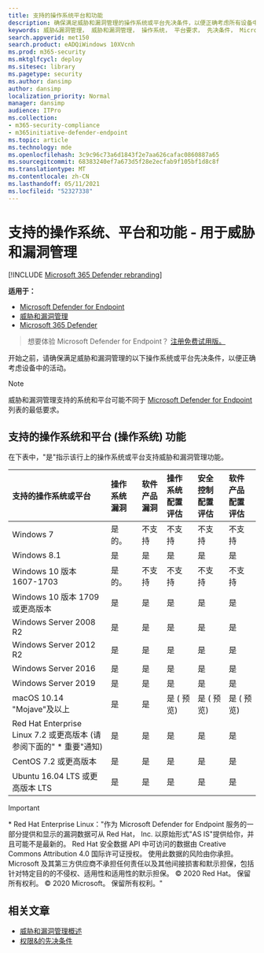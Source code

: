 ```yaml
---
title: 支持的操作系统平台和功能
description: 确保满足威胁和漏洞管理的操作系统或平台先决条件，以便正确考虑所有设备中的活动。
keywords: 威胁&漏洞管理， 威胁和漏洞管理， 操作系统， 平台要求， 先决条件， Microsoft Defender for Endpoint-tvm 支持的操作系统， 适用于 Endpoint-tvm 的 Microsoft Defender， 支持的操作系统， 支持的平台， linux 支持， mac 支持
search.appverid: met150
search.product: eADQiWindows 10XVcnh
ms.prod: m365-security
ms.mktglfcycl: deploy
ms.sitesec: library
ms.pagetype: security
ms.author: dansimp
author: dansimp
localization_priority: Normal
manager: dansimp
audience: ITPro
ms.collection:
- m365-security-compliance
- m365initiative-defender-endpoint
ms.topic: article
ms.technology: mde
ms.openlocfilehash: 3c9c96c73a6d1843f2e7aa626cafac0860887a65
ms.sourcegitcommit: 68383240ef7a673d5f28e2ecfab9f105bf1d8c8f
ms.translationtype: MT
ms.contentlocale: zh-CN
ms.lasthandoff: 05/11/2021
ms.locfileid: "52327338"
---
```

# <a name="supported-operating-systems-platforms-and-capabilities---for-threat-and-vulnerability-management"></a>支持的操作系统、平台和功能 - 用于威胁和漏洞管理

[!INCLUDE [Microsoft 365 Defender rebranding](../../includes/microsoft-defender.md)]

**适用于：**

- [Microsoft Defender for Endpoint](https://go.microsoft.com/fwlink/?linkid=2154037)
- [威胁和漏洞管理](next-gen-threat-and-vuln-mgt.md)
- [Microsoft 365 Defender](https://go.microsoft.com/fwlink/?linkid=2118804)

>想要体验 Microsoft Defender for Endpoint？ [注册免费试用版。](https://www.microsoft.com/microsoft-365/windows/microsoft-defender-atp?ocid=docs-wdatp-portaloverview-abovefoldlink)

开始之前，请确保满足威胁和漏洞管理的以下操作系统或平台先决条件，以便正确考虑设备中的活动。

>[!NOTE]
>威胁和漏洞管理支持的系统和平台可能不同于 [Microsoft Defender for Endpoint](minimum-requirements.md) 列表的最低要求。

## <a name="capabilities-per-supported-operating-systems-os-and-platforms"></a>支持的操作系统和平台 (操作系统) 功能

在下表中，"是"指示该行上的操作系统或平台支持威胁和漏洞管理功能。

支持的操作系统或平台 | 操作系统漏洞 | 软件产品漏洞 | 操作系统配置评估 | 安全控制配置评估 | 软件产品配置评估
:---|:---|:---|:---|:---|:---
Windows 7 | 是的。 | 不支持 | 不支持 | 不支持 | 不支持
Windows 8.1 | 是 | 是 | 是 | 是| 是
Windows 10 版本 1607-1703 | 是的。  | 不支持 | 不支持 | 不支持 | 不支持
Windows 10 版本 1709 或更高版本 | 是 | 是 | 是 | 是 | 是
Windows Server 2008 R2 | 是 | 是 | 是 | 是 | 是
Windows Server 2012 R2 | 是 | 是 | 是 | 是 | 是
Windows Server 2016 | 是 | 是 | 是 | 是 | 是
Windows Server 2019 | 是 | 是 | 是 | 是 | 是
macOS 10.14 "Mojave"及以上 | 是 | 是 | 是 \( 预览\) | 是 \( 预览\) | 是 \( 预览\)
Red Hat Enterprise Linux 7.2 或更高版本 (请参阅下面的" \* 重要"通知)  | 是 | 是 | 是 | 是 | 是
CentOS 7.2 或更高版本 | 是 | 是 | 是 | 是 | 是
Ubuntu 16.04 LTS 或更高版本 LTS | 是 | 是 | 是 | 是 | 是

>[!IMPORTANT]
> \* Red Hat Enterprise Linux："作为 Microsoft Defender for Endpoint 服务的一部分提供和显示的漏洞数据可从 Red Hat， Inc. 以原始形式"AS IS"提供给你，并且可能不是最新的。 Red Hat 安全数据 API 中可访问的数据由 Creative Commons Attribution 4.0 国际许可证授权。 使用此数据的风险由你承担。 Microsoft 及其第三方供应商不承担任何责任以及其他间接损害和默示担保，包括针对特定目的的不侵权、适用性和适用性的默示担保。 © 2020 Red Hat。 保留所有权利。 © 2020 Microsoft。 保留所有权利。"

## <a name="related-articles"></a>相关文章

- [威胁和漏洞管理概述](next-gen-threat-and-vuln-mgt.md)
- [权限&的先决条件](tvm-prerequisites.md)
